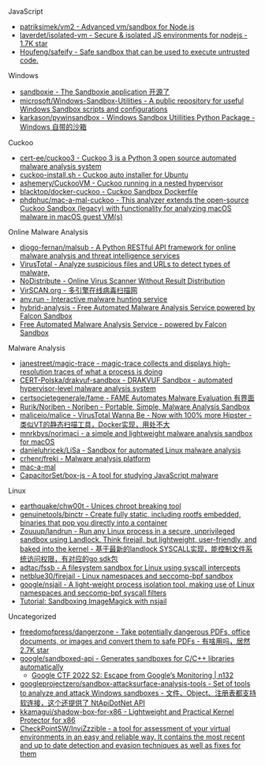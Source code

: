JavaScript

* [patriksimek/vm2 - Advanced vm/sandbox for Node.js](https://github.com/patriksimek/vm2)
* [laverdet/isolated-vm - Secure & isolated JS environments for nodejs - 1.7K star](https://github.com/laverdet/isolated-vm)
* [Houfeng/safeify - Safe sandbox that can be used to execute untrusted code.](https://github.com/Houfeng/safeify)

Windows

* [sandboxie - The Sandboxie application 开源了](https://github.com/sandboxie/sandboxie)
* [microsoft/Windows-Sandbox-Utilities - A public repository for useful Windows Sandbox scripts and configurations](https://github.com/microsoft/Windows-Sandbox-Utilities)
* [karkason/pywinsandbox - Windows Sandbox Utillities Python Package - Windows 自带的沙箱](https://github.com/karkason/pywinsandbox)

Cuckoo

* [cert-ee/cuckoo3 - Cuckoo 3 is a Python 3 open source automated malware analysis system](https://github.com/cert-ee/cuckoo3)
* [cuckoo-install.sh - Cuckoo auto installer for Ubuntu](https://github.com/NVISO-BE/SEC599/blob/master/cuckoo-install.sh)
* [ashemery/CuckooVM - Cuckoo running in a nested hypervisor](https://github.com/ashemery/CuckooVM)
* [blacktop/docker-cuckoo - Cuckoo Sandbox Dockerfile](https://github.com/blacktop/docker-cuckoo)
* [phdphuc/mac-a-mal-cuckoo - This analyzer extends the open-source Cuckoo Sandbox (legacy) with functionality for analyzing macOS malware in macOS guest VM(s)](https://github.com/phdphuc/mac-a-mal-cuckoo)

Online Malware Analysis

* [diogo-fernan/malsub - A Python RESTful API framework for online malware analysis and threat intelligence services](https://github.com/diogo-fernan/malsub)
* [VirusTotal - Analyze suspicious files and URLs to detect types of malware, ](https://www.virustotal.com/#/home/upload)
* [NoDistribute - Online Virus Scanner Without Result Distribution](https://nodistribute.com/)
* [VirSCAN.org - 多引擎在线病毒扫描网](http://www.virscan.org/language/zh-cn/)
* [any.run - Interactive malware hunting service](https://app.any.run/)
* [hybrid-analysis - Free Automated Malware Analysis Service powered by Falcon Sandbox](https://www.hybrid-analysis.com/)
* [Free Automated Malware Analysis Service - powered by Falcon Sandbox](https://www.reverse.it/)

Malware Analysis

* [janestreet/magic-trace - magic-trace collects and displays high-resolution traces of what a process is doing](https://github.com/janestreet/magic-trace)
* [CERT-Polska/drakvuf-sandbox - DRAKVUF Sandbox - automated hypervisor-level malware analysis system](https://github.com/CERT-Polska/drakvuf-sandbox)
* [certsocietegenerale/fame - FAME Automates Malware Evaluation 有界面](https://github.com/certsocietegenerale/fame)
* [Rurik/Noriben - Noriben - Portable, Simple, Malware Analysis Sandbox](https://github.com/Rurik/Noriben)
* [maliceio/malice - VirusTotal Wanna Be - Now with 100% more Hipster - 类似VT的静态扫描工具，Docker实现，用处不大](https://github.com/maliceio/malice)
* [mnrkbys/norimaci - a simple and lightweight malware analysis sandbox for macOS](https://github.com/mnrkbys/norimaci)
* [danieluhricek/LiSa - Sandbox for automated Linux malware analysis](https://github.com/danieluhricek/LiSa)
* [crhenr/freki - Malware analysis platform](https://github.com/crhenr/freki)
* [mac-a-mal](https://github.com/phdphuc/mac-a-mal)
* [CapacitorSet/box-js - A tool for studying JavaScript malware](https://github.com/CapacitorSet/box-js)

Linux

* [earthquake/chw00t - Unices chroot breaking tool](https://github.com/earthquake/chw00t)
* [genuinetools/binctr - Create fully static, including rootfs embedded, binaries that pop you directly into a container](https://github.com/genuinetools/binctr)
* [Zouuup/landrun - Run any Linux process in a secure, unprivileged sandbox using Landlock. Think firejail, but lightweight, user-friendly, and baked into the kernel - 基于最新的landlock SYSCALL实现，能控制文件系统访问权限，有对应的go sdk包](https://github.com/Zouuup/landrun)
* [adtac/fssb - A filesystem sandbox for Linux using syscall intercepts](https://github.com/adtac/fssb)
* [netblue30/firejail - Linux namespaces and seccomp-bpf sandbox](https://github.com/netblue30/firejail)
* [google/nsjail - A light-weight process isolation tool, making use of Linux namespaces and seccomp-bpf syscall filters](https://github.com/google/nsjail)
* [Tutorial: Sandboxing ImageMagick with nsjail](https://offbyinfinity.com/2017/12/sandboxing-imagemagick-with-nsjail/)

Uncategorized

* [freedomofpress/dangerzone - Take potentially dangerous PDFs, office documents, or images and convert them to safe PDFs - 有啥用吗，居然2.7K star](https://github.com/freedomofpress/dangerzone)
* [google/sandboxed-api - Generates sandboxes for C/C++ libraries automatically](https://github.com/google/sandboxed-api)
  * [Google CTF 2022 S2: Escape from Google’s Monitoring | n132](https://n132.github.io/2022/07/04/S2.html)
* [googleprojectzero/sandbox-attacksurface-analysis-tools - Set of tools to analyze and attack Windows sandboxes - 文件、Object、注册表都支持软连接，这个还提供了 NtApiDotNet API](https://github.com/googleprojectzero/sandbox-attacksurface-analysis-tools)
* [kkamagui/shadow-box-for-x86 - Lightweight and Practical Kernel Protector for x86](https://github.com/kkamagui/shadow-box-for-x86)
* [CheckPointSW/InviZzzible - a tool for assessment of your virtual environments in an easy and reliable way. It contains the most recent and up to date detection and evasion techniques as well as fixes for them](https://github.com/CheckPointSW/InviZzzible)
